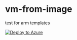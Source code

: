 # vm-from-image
test for arm templates

[![Deploy to Azure](http://azuredeploy.net/deploybutton.png)](https://azuredeploy.net/)
